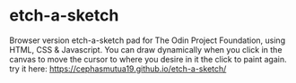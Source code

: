 # etch-a-sketch
Browser version etch-a-sketch pad for The Odin Project Foundation, using HTML, CSS & Javascript. You can draw dynamically when you click in the canvas to move the cursor to where you desire in it the click to paint again.
try it here: https://cephasmutua19.github.io/etch-a-sketch/
